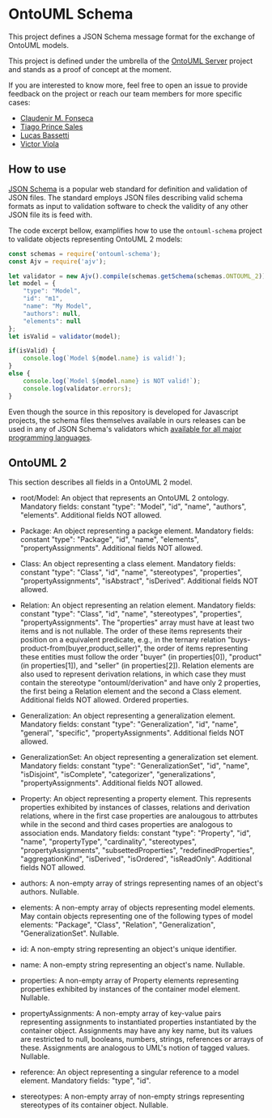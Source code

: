 # OntoUML Schema

This project defines a JSON Schema message format for the exchange of OntoUML models.

This project is defined under the umbrella of the [OntoUML Server](https://github.com/OntoUML/ontouml-server) project and stands as a proof of concept at the moment.

If you are interested to know more, feel free to open an issue to provide feedback on the project or reach our team members for more specific cases:
 * [Claudenir M. Fonseca](https://github.com/claudenirmf)
 * [Tiago Prince Sales](https://github.com/tgoprince)
 * [Lucas Bassetti](https://github.com/LucasBassetti)
 * [Victor Viola](https://github.com/victorviola)

## How to use

[JSON Schema](https://json-schema.org/) is a popular web standard for definition and validation of JSON files. The standard employs JSON files describing valid schema formats as input to validation software to check the validity of any other JSON file its is feed with.

The code excerpt bellow, examplifies how to use the `ontouml-schema` project to validate objects representing OntoUML 2 models:

```javascript
const schemas = require('ontouml-schema');
const Ajv = require('ajv');

let validator = new Ajv().compile(schemas.getSchema(schemas.ONTOUML_2));
let model = {
    "type": "Model",
    "id": "m1",
    "name": "My Model",
    "authors": null,
    "elements": null
};
let isValid = validator(model);

if(isValid) {
    console.log(`Model ${model.name} is valid!`);
}
else {
    console.log(`Model ${model.name} is NOT valid!`);
    console.log(validator.errors);
}
```

Even though the source in this repository is developed for Javascript projects, the schema files themselves available in ours releases can be used in any of JSON Schema's validators which [available for all major programming languages](https://json-schema.org/implementations.html).

## OntoUML 2

This section describes all fields in a OntoUML 2 model.

- root/Model:
    An object that represents an OntoUML 2 ontology. Mandatory fields: constant "type": "Model", "id", "name", "authors", "elements". Additional fields NOT allowed.

- Package:
    An object representing a packge element. Mandatory fields: constant "type": "Package", "id", "name", "elements", "propertyAssignments". Additional fields NOT allowed.

- Class:
    An object representing a class element. Mandatory fields: constant "type": "Class", "id", "name", "stereotypes", "properties", "propertyAssignments", "isAbstract", "isDerived". Additional fields NOT allowed.

- Relation:
    An object representing an relation element. Mandatory fields: constant "type": "Class", "id", "name", "stereotypes", "properties", "propertyAssignments". The "properties" array must have at least two items and is not nullable. The order of these items represents their position on a equivalent predicate, e.g., in the ternary relation "buys-product-from(buyer,product,seller)", the order of items representing these entities must follow the order "buyer" (in properties[0]), "product" (in properties[1]), and "seller" (in properties[2]). Relation elements are also used to represent derivation relations, in which case they must contain the stereotype "ontouml/derivation" and have only 2 properties, the first being a Relation element and the second a Class element. Additional fields NOT allowed. Ordered properties.

- Generalization:
    An object representing a generalization element. Mandatory fields: constant "type": "Generalization", "id", "name", "general", "specific", "propertyAssignments". Additional fields NOT allowed.

- GeneralizationSet:
    An object representing a generalization set element. Mandatory fields: constant "type": "GeneralizationSet", "id", "name", "isDisjoint", "isComplete", "categorizer", "generalizations", "propertyAssignments". Additional fields NOT allowed.

- Property:
    An object representing a property element. This represents properties exhibited by instances of classes, relations and derivation relations, where in the first case properties are analougous to attrbutes while in the second and third cases properties are analogous to association ends. Mandatory fields: constant "type": "Property", "id", "name", "propertyType", "cardinality", "stereotypes", "propertyAssignments", "subsettedProperties", "redefinedProperties", "aggregationKind", "isDerived", "isOrdered", "isReadOnly". Additional fields NOT allowed.

- authors:
    A non-empty array of strings representing names of an object's authors. Nullable.

- elements:
    A non-empty array of objects representing model elements. May contain objects representing one of the following types of model elements: "Package", "Class", "Relation", "Generalization", "GeneralizationSet". Nullable.

- id:
    A non-empty string representing an object's unique identifier.

- name:
    A non-empty string representing an object's name. Nullable.

- properties:
    A non-empty array of Property elements representing properties exhibited by instances of the container model element. Nullable.

- propertyAssignments:
    A non-empty array of key-value pairs representing assignments to instantiated properties instantiated by the container object. Assignments may have any key name, but its values are restricted to null, booleans, numbers, strings, references or arrays of these. Assignments are analogous to UML's notion of tagged values. Nullable.

- reference:
    An object representing a singular reference to a model element. Mandatory fields: "type", "id".

- stereotypes:
    A non-empty array of non-empty strings representing stereotypes of its container object. Nullable.
